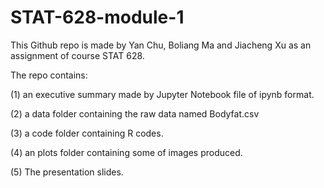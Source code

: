 # STAT-628-module-1

This Github repo is made by Yan Chu, Boliang Ma and Jiacheng Xu as an assignment of course STAT 628.

The repo contains:

(1) an executive summary made by Jupyter Notebook file of ipynb format.

(2) a data folder containing the raw data named Bodyfat.csv

(3) a code folder containing R codes.

(4) an plots folder containing some of images produced.

(5) The presentation slides.

